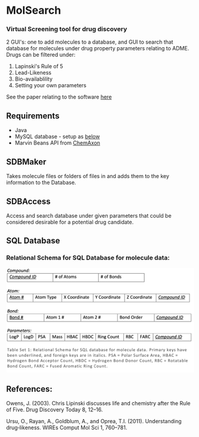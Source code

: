 # MolSearch
### Virtual Screening tool for drug discovery
2 GUI's: one to add molecules to a database, and GUI to search that database for molecules under drug property parameters relating to ADME.
Drugs can be filtered under:
1. Lapinski's Rule of 5
2. Lead-Likeness
3. Bio-availablility
4. Setting your own parameters

See the paper relating to the software [here](https://github.com/janewalls/MolSearch/tree/main/LabReport.pdf)

## Requirements

-  Java
-  MySQL database - setup as [below](#SQL-Database)
-  Marvin Beans API from [ChemAxon](#https://chemaxon.com/products/marvin)

## SDBMaker 
Takes molecule files or folders of files in and adds them to the key information to the Database.

## SDBAccess
Access and search database under given parameters that could be considered desirable for a potential drug candidate. 

## SQL Database
### Relational Schema for SQL Database for molecule data:
![Relational Schema for SQL Database for molecule data](https://github.com/janewalls/MolSearch/blob/main/Images/RelationalSchemaMolSearch.png)

## References:


Owens, J. (2003). Chris Lipinski discusses life and chemistry after the Rule of Five. Drug Discovery Today 8, 12–16.


Ursu, O., Rayan, A., Goldblum, A., and Oprea, T.I. (2011). Understanding drug‐likeness. WIREs Comput Mol Sci 1, 760–781.